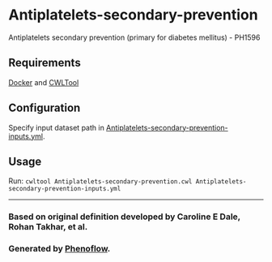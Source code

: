 # Antiplatelets-secondary-prevention

Antiplatelets secondary prevention (primary for diabetes mellitus) - PH1596

## Requirements

[Docker](https://docs.docker.com/install/) and [CWLTool](https://github.com/common-workflow-language/cwltool#install)

## Configuration

Specify input dataset path in [Antiplatelets-secondary-prevention-inputs.yml](Antiplatelets-secondary-prevention-inputs.yml).

## Usage

Run: `cwltool Antiplatelets-secondary-prevention.cwl Antiplatelets-secondary-prevention-inputs.yml`

***

### Based on original definition developed by Caroline E Dale, Rohan Takhar, et al.
### Generated by [Phenoflow](https://kclhi.org/phenoflow).
